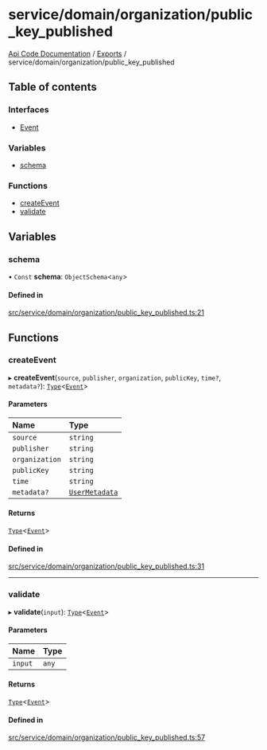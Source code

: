 # service/domain/organization/public\_key\_published
 
[Api Code Documentation](../README.md) / [Exports](../modules.md) / service/domain/organization/public\_key\_published

## Table of contents

### Interfaces

- [Event](../interfaces/service_domain_organization_public_key_published.Event.md)

### Variables

- [schema](service_domain_organization_public_key_published.md#schema)

### Functions

- [createEvent](service_domain_organization_public_key_published.md#createevent)
- [validate](service_domain_organization_public_key_published.md#validate)

## Variables

### schema

• `Const` **schema**: `ObjectSchema`\<`any`\>

#### Defined in

[src/service/domain/organization/public_key_published.ts:21](https://github.com/openkfw/TruBudget/blob/648f2bb/api/src/service/domain/organization/public_key_published.ts#L21)

## Functions

### createEvent

▸ **createEvent**(`source`, `publisher`, `organization`, `publicKey`, `time?`, `metadata?`): [`Type`](result.md#type)\<[`Event`](../interfaces/service_domain_organization_public_key_published.Event.md)\>

#### Parameters

| Name | Type |
| :------ | :------ |
| `source` | `string` |
| `publisher` | `string` |
| `organization` | `string` |
| `publicKey` | `string` |
| `time` | `string` |
| `metadata?` | [`UserMetadata`](service_domain_metadata.md#usermetadata) |

#### Returns

[`Type`](result.md#type)\<[`Event`](../interfaces/service_domain_organization_public_key_published.Event.md)\>

#### Defined in

[src/service/domain/organization/public_key_published.ts:31](https://github.com/openkfw/TruBudget/blob/648f2bb/api/src/service/domain/organization/public_key_published.ts#L31)

___

### validate

▸ **validate**(`input`): [`Type`](result.md#type)\<[`Event`](../interfaces/service_domain_organization_public_key_published.Event.md)\>

#### Parameters

| Name | Type |
| :------ | :------ |
| `input` | `any` |

#### Returns

[`Type`](result.md#type)\<[`Event`](../interfaces/service_domain_organization_public_key_published.Event.md)\>

#### Defined in

[src/service/domain/organization/public_key_published.ts:57](https://github.com/openkfw/TruBudget/blob/648f2bb/api/src/service/domain/organization/public_key_published.ts#L57)
